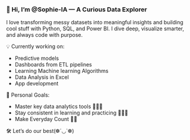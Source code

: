### 👋 Hi, I’m @Sophie-IA — A Curious Data Explorer
I love transforming messy datasets into meaningful insights and building cool stuff with Python, SQL, and Power BI. I dive deep, visualize smarter, and always code with purpose.

💡 Currently working on:  
- Predictive models  
- Dashboards from ETL pipelines  
- Learning Machine learning Algorithms
- Data Analysis in Excel
- App development

🎯 Personal Goals:  
- Master key data analytics tools 👩🏽‍💻
- Stay consistent in learning and practicing 🤸🏽‍♀️ 
- Make Everyday Count 💪🏽

🛠️ Let’s do our best(❁´◡`❁)

<!---
Sophie-IA/Sophie-IA is a ✨ special ✨ repository because its `README.md` (this file) appears on your GitHub profile.
You can click the Preview link to take a look at your changes.
--->
